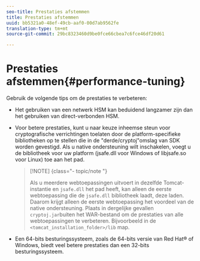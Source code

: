 ```yaml
---
seo-title: Prestaties afstemmen
title: Prestaties afstemmen
uuid: bb5321a0-48ef-49cb-aaf0-00d7ab9562fe
translation-type: tm+mt
source-git-commit: 29bc8323460d9be0fce66cbea7c6fce46df20d61

---
```



# Prestaties afstemmen{#performance-tuning}

Gebruik de volgende tips om de prestaties te verbeteren:

* Het gebruiken van een netwerk HSM kan beduidend langzamer zijn dan het gebruiken van direct-verbonden HSM.
* Voor betere prestaties, kunt u naar keuze inheemse steun voor cryptografische verrichtingen toelaten door de platform-specifieke bibliotheken op te stellen die in de &quot;derde/cryptoj&quot;omslag van SDK worden gevestigd. Als u native ondersteuning wilt inschakelen, voegt u de bibliotheek voor uw platform (jsafe.dll voor Windows of libjsafe.so voor Linux) toe aan het pad.

   >[!NOTE] {class=&quot;- topic/note &quot;}
   >
   >Als u meerdere webtoepassingen uitvoert in dezelfde Tomcat-instantie en `jsafe.dll` het pad heeft, kan alleen de eerste webtoepassing die de `jsafe.dll` bibliotheek laadt, deze laden. Daarom krijgt alleen de eerste webtoepassing het voordeel van de native ondersteuning. Plaats in dergelijke gevallen `cryptoj.jar`buiten het WAR-bestand om de prestaties van alle webtoepassingen te verbeteren. Bijvoorbeeld in de `<tomcat_installation_folder>/lib` map.

* Een 64-bits besturingssysteem, zoals de 64-bits versie van Red Hat® of Windows, biedt veel betere prestaties dan een 32-bits besturingssysteem.

